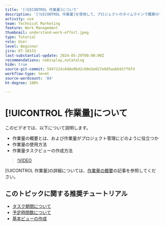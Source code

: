 ```yaml
---
title: '[!UICONTROL 作業量]について'
description: '[!UICONTROL 作業量]を使用して、プロジェクトのタイムラインで概算の予定時間数を見積もる方法を説明します。'
activity: use
team: Technical Marketing
feature: Work Management
thumbnail: understand-work-effort.jpeg
type: Tutorial
role: User
level: Beginner
jira: KT-10153
last-substantial-update: 2024-05-29T00:00:00Z
recommendations: noDisplay,noCatalog
hide: true
source-git-commit: 5947224c840e9bd2c80e5e027e0d5aabb91ff6fd
workflow-type: tm+mt
source-wordcount: '84'
ht-degree: 100%

---
```


# [!UICONTROL 作業量]について

このビデオでは、以下について説明します。

* 作業量の概要とは、および作業量がプロジェクト管理にどのように役立つか
* 作業量の使用方法
* 作業量タスクビューの作成方法

>[!VIDEO](https://video.tv.adobe.com/v/3429446/?quality=12&learn=on)

[!UICONTROL 作業量]の詳細については、[作業量の概要](https://experienceleague.adobe.com/docs/workfront/using/manage-work/tasks/task-information/work-effort.html?lang=ja)の記事を参照してください。

## このトピックに関する推奨チュートリアル

* [タスク期間について](/help/manage-work/tasks/understand-task-durations.md)
* [予定時間数について](/help/manage-work/tasks/understand-planned-hours.md)
* [基本ビューの作成](/help/reporting/basic-reporting/create-a-basic-view.md)
